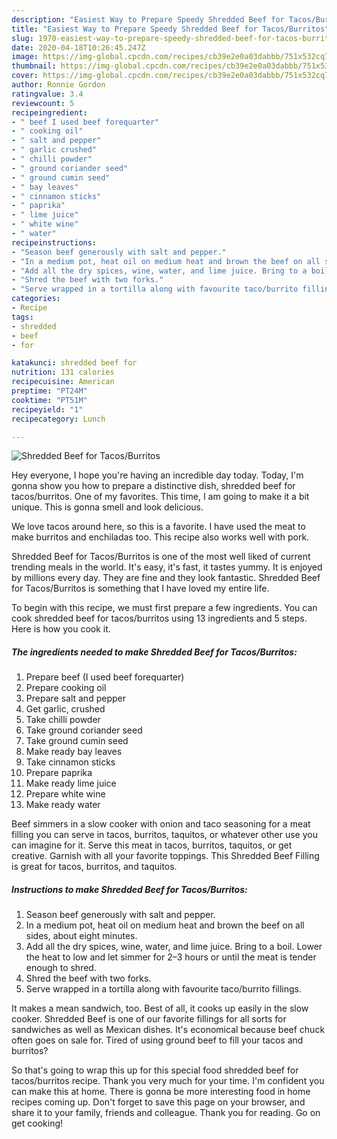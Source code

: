 ```yaml
---
description: "Easiest Way to Prepare Speedy Shredded Beef for Tacos/Burritos"
title: "Easiest Way to Prepare Speedy Shredded Beef for Tacos/Burritos"
slug: 1970-easiest-way-to-prepare-speedy-shredded-beef-for-tacos-burritos
date: 2020-04-18T10:26:45.247Z
image: https://img-global.cpcdn.com/recipes/cb39e2e0a03dabbb/751x532cq70/shredded-beef-for-tacosburritos-recipe-main-photo.jpg
thumbnail: https://img-global.cpcdn.com/recipes/cb39e2e0a03dabbb/751x532cq70/shredded-beef-for-tacosburritos-recipe-main-photo.jpg
cover: https://img-global.cpcdn.com/recipes/cb39e2e0a03dabbb/751x532cq70/shredded-beef-for-tacosburritos-recipe-main-photo.jpg
author: Ronnie Gordon
ratingvalue: 3.4
reviewcount: 5
recipeingredient:
- " beef I used beef forequarter"
- " cooking oil"
- " salt and pepper"
- " garlic crushed"
- " chilli powder"
- " ground coriander seed"
- " ground cumin seed"
- " bay leaves"
- " cinnamon sticks"
- " paprika"
- " lime juice"
- " white wine"
- " water"
recipeinstructions:
- "Season beef generously with salt and pepper."
- "In a medium pot, heat oil on medium heat and brown the beef on all sides, about eight minutes."
- "Add all the dry spices, wine, water, and lime juice. Bring to a boil. Lower the heat to low and let simmer for 2–3 hours or until the meat is tender enough to shred."
- "Shred the beef with two forks."
- "Serve wrapped in a tortilla along with favourite taco/burrito fillings."
categories:
- Recipe
tags:
- shredded
- beef
- for

katakunci: shredded beef for 
nutrition: 131 calories
recipecuisine: American
preptime: "PT24M"
cooktime: "PT51M"
recipeyield: "1"
recipecategory: Lunch

---
```



![Shredded Beef for Tacos/Burritos](https://img-global.cpcdn.com/recipes/cb39e2e0a03dabbb/751x532cq70/shredded-beef-for-tacosburritos-recipe-main-photo.jpg)

Hey everyone, I hope you're having an incredible day today. Today, I'm gonna show you how to prepare a distinctive dish, shredded beef for tacos/burritos. One of my favorites. This time, I am going to make it a bit unique. This is gonna smell and look delicious.

We love tacos around here, so this is a favorite. I have used the meat to make burritos and enchiladas too. This recipe also works well with pork.

Shredded Beef for Tacos/Burritos is one of the most well liked of current trending meals in the world. It's easy, it's fast, it tastes yummy. It is enjoyed by millions every day. They are fine and they look fantastic. Shredded Beef for Tacos/Burritos is something that I have loved my entire life.


To begin with this recipe, we must first prepare a few ingredients. You can cook shredded beef for tacos/burritos using 13 ingredients and 5 steps. Here is how you cook it.

<!--inarticleads1-->

##### The ingredients needed to make Shredded Beef for Tacos/Burritos:

1. Prepare  beef (I used beef forequarter)
1. Prepare  cooking oil
1. Prepare  salt and pepper
1. Get  garlic, crushed
1. Take  chilli powder
1. Take  ground coriander seed
1. Take  ground cumin seed
1. Make ready  bay leaves
1. Take  cinnamon sticks
1. Prepare  paprika
1. Make ready  lime juice
1. Prepare  white wine
1. Make ready  water


Beef simmers in a slow cooker with onion and taco seasoning for a meat filling you can serve in tacos, burritos, taquitos, or whatever other use you can imagine for it. Serve this meat in tacos, burritos, taquitos, or get creative. Garnish with all your favorite toppings. This Shredded Beef Filling is great for tacos, burritos, and taquitos. 

<!--inarticleads2-->

##### Instructions to make Shredded Beef for Tacos/Burritos:

1. Season beef generously with salt and pepper.
1. In a medium pot, heat oil on medium heat and brown the beef on all sides, about eight minutes.
1. Add all the dry spices, wine, water, and lime juice. Bring to a boil. Lower the heat to low and let simmer for 2–3 hours or until the meat is tender enough to shred.
1. Shred the beef with two forks.
1. Serve wrapped in a tortilla along with favourite taco/burrito fillings.


It makes a mean sandwich, too. Best of all, it cooks up easily in the slow cooker. Shredded Beef is one of our favorite fillings for all sorts for sandwiches as well as Mexican dishes. It&#39;s economical because beef chuck often goes on sale for. Tired of using ground beef to fill your tacos and burritos? 

So that's going to wrap this up for this special food shredded beef for tacos/burritos recipe. Thank you very much for your time. I'm confident you can make this at home. There is gonna be more interesting food in home recipes coming up. Don't forget to save this page on your browser, and share it to your family, friends and colleague. Thank you for reading. Go on get cooking!
